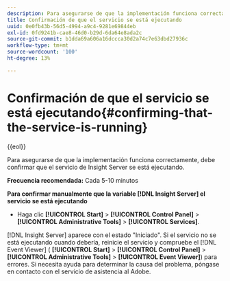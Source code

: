 ```yaml
---
description: Para asegurarse de que la implementación funciona correctamente, debe confirmar que el servicio de Insight Server se está ejecutando.
title: Confirmación de que el servicio se está ejecutando
uuid: 0e0fb43b-56d5-4994-a9c4-9281e69844eb
exl-id: 0fd9241b-cae8-46d0-b29d-6da64e8ada2c
source-git-commit: b1dda69a606a16dccca30d2a74c7e63dbd27936c
workflow-type: tm+mt
source-wordcount: '100'
ht-degree: 13%

---
```


# Confirmación de que el servicio se está ejecutando{#confirming-that-the-service-is-running}

{{eol}}

Para asegurarse de que la implementación funciona correctamente, debe confirmar que el servicio de Insight Server se está ejecutando.

**Frecuencia recomendada:** Cada 5-10 minutos

**Para confirmar manualmente que la variable [!DNL Insight Server] el servicio se está ejecutando**

* Haga clic **[!UICONTROL Start]** > **[!UICONTROL Control Panel]** > **[!UICONTROL Administrative Tools]** > **[!UICONTROL Services]**.

[!DNL Insight Server] aparece con el estado &quot;Iniciado&quot;. Si el servicio no se está ejecutando cuando debería, reinicie el servicio y compruebe el [!DNL Event Viewer] ( **[!UICONTROL Start]** > **[!UICONTROL Control Panel]** > **[!UICONTROL Administrative Tools]** > **[!UICONTROL Event Viewer]**) para errores. Si necesita ayuda para determinar la causa del problema, póngase en contacto con el servicio de asistencia al Adobe.
